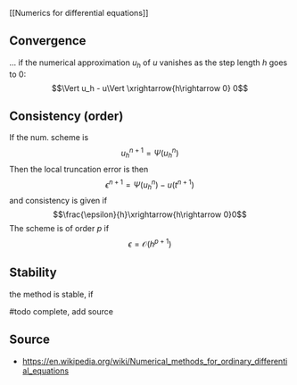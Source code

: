 [[Numerics for differential equations]]


## Convergence
... if the numerical approximation $u_h$ of $u$ vanishes as the step length $h$ goes to $0$:
$$\Vert u_h - u\Vert \xrightarrow{h\rightarrow 0} 0$$

## Consistency (order)
If the num. scheme is
$$u_{h}^{n+1} = \Psi(u_h^n) $$
Then the local truncation error is then
$$\epsilon^{n+1} = \Psi(u_h^n) - u(t^{n+1})$$
and consistency is given if
$$\frac{\epsilon}{h}\xrightarrow{h\rightarrow 0}0$$
The scheme is of order $p$ if
$$\epsilon =\mathcal{O}(h^{p+1})$$



## Stability
the method is stable, if 



#todo complete, add source


## Source
- https://en.wikipedia.org/wiki/Numerical_methods_for_ordinary_differential_equations